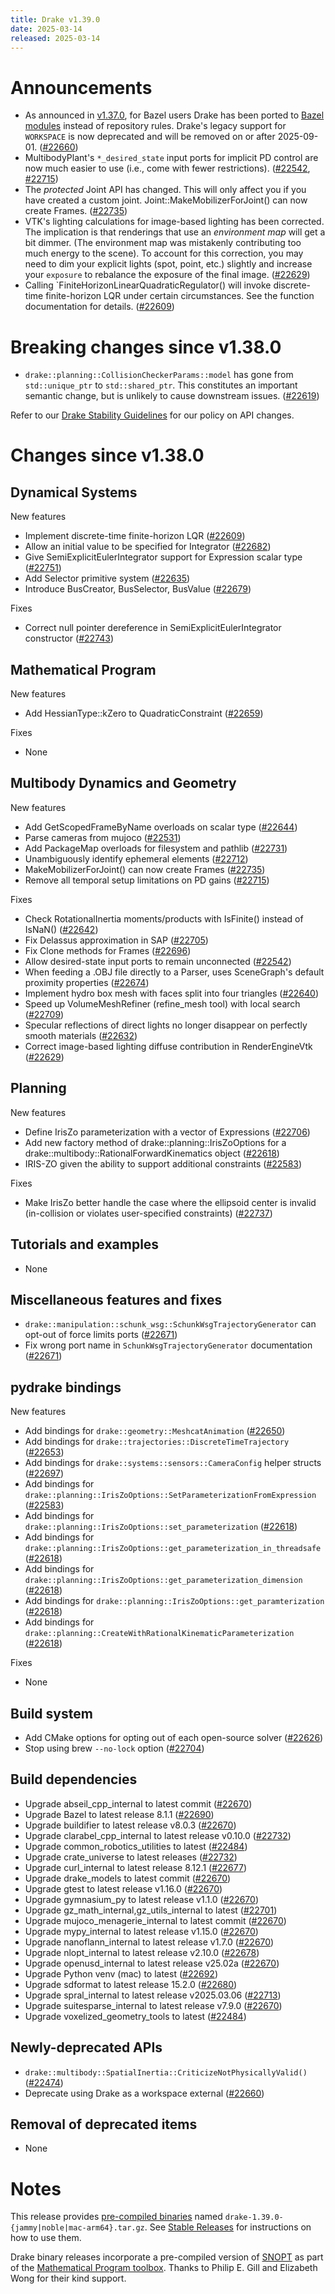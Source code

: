 ```yaml
---
title: Drake v1.39.0
date: 2025-03-14
released: 2025-03-14
---
```


# Announcements

* As announced in [v1.37.0](v1.37.0.html), for Bazel users Drake has been ported
  to [Bazel modules](https://bazel.build/external/module) instead of repository
  rules. Drake's legacy support for `WORKSPACE` is now deprecated and will be
  removed on or after 2025-09-01. ([#22660][_#22660])
* MultibodyPlant's `*_desired_state` input ports for implicit PD control are now
  much easier to use (i.e., come with fewer restrictions). ([#22542][_#22542],
  [#22715][_#22715])
* The *protected* Joint API has changed. This will only affect you if you have
  created a custom joint. Joint::MakeMobilizerForJoint() can now create Frames. ([#22735][_#22735])
* VTK's lighting calculations for image-based lighting has been corrected. The
  implication is that renderings that use an _environment map_ will get a bit
  dimmer. (The environment map was mistakenly contributing too much energy to
  the scene). To account for this correction, you may need to dim your explicit
  lights (spot, point, etc.) slightly and increase your `exposure` to rebalance
  the exposure of the final image. ([#22629][_#22629])
* Calling `FiniteHorizonLinearQuadraticRegulator() will invoke discrete-time
  finite-horizon LQR under certain circumstances. See the function documentation
  for details. ([#22609][_#22609])

# Breaking changes since v1.38.0

* `drake::planning::CollisionCheckerParams::model` has gone from `std::unique_ptr` to `std::shared_ptr`.
  This constitutes an important semantic change, but is unlikely to cause downstream issues. ([#22619][_#22619])


Refer to our [Drake Stability Guidelines](/stable.html) for our policy
on API changes.

# Changes since v1.38.0

## Dynamical Systems

<!-- <relnotes for systems go here> -->

New features

* Implement discrete-time finite-horizon LQR ([#22609][_#22609])
* Allow an initial value to be specified for Integrator ([#22682][_#22682])
* Give SemiExplicitEulerIntegrator support for Expression scalar type ([#22751][_#22751])
* Add Selector primitive system ([#22635][_#22635])
* Introduce BusCreator, BusSelector, BusValue ([#22679][_#22679])

Fixes

* Correct null pointer dereference in SemiExplicitEulerIntegrator constructor ([#22743][_#22743])

## Mathematical Program

<!-- <relnotes for solvers go here> -->

New features

* Add HessianType::kZero to QuadraticConstraint ([#22659][_#22659])

Fixes

* None

## Multibody Dynamics and Geometry

<!-- <relnotes for geometry,multibody go here> -->

New features

* Add GetScopedFrameByName overloads on scalar type ([#22644][_#22644])
* Parse cameras from mujoco ([#22531][_#22531])
* Add PackageMap overloads for filesystem and pathlib ([#22731][_#22731])
* Unambiguously identify ephemeral elements ([#22712][_#22712])
* MakeMobilizerForJoint() can now create Frames ([#22735][_#22735])
* Remove all temporal setup limitations on PD gains ([#22715][_#22715])

Fixes

* Check RotationalInertia moments/products with IsFinite() instead of IsNaN() ([#22642][_#22642])
* Fix Delassus approximation in SAP ([#22705][_#22705])
* Fix Clone methods for Frames ([#22696][_#22696])
* Allow desired-state input ports to remain unconnected ([#22542][_#22542])
* When feeding a .OBJ file directly to a Parser, uses SceneGraph's default proximity properties ([#22674][_#22674])
* Implement hydro box mesh with faces split into four triangles ([#22640][_#22640])
* Speed up VolumeMeshRefiner (refine_mesh tool) with local search ([#22709][_#22709])
* Specular reflections of direct lights no longer disappear on perfectly smooth materials ([#22632][_#22632])
* Correct image-based lighting diffuse contribution in RenderEngineVtk ([#22629][_#22629])

## Planning

<!-- <relnotes for planning go here> -->

New features

* Define IrisZo parameterization with a vector of Expressions ([#22706][_#22706])
* Add new factory method of drake::planning::IrisZoOptions for a drake::multibody::RationalForwardKinematics object ([#22618][_#22618])
* IRIS-ZO given the ability to support additional constraints ([#22583][_#22583])

Fixes

* Make IrisZo better handle the case where the ellipsoid center is invalid (in-collision or violates user-specified constraints) ([#22737][_#22737])

## Tutorials and examples

<!-- <relnotes for examples,tutorials go here> -->

* None

## Miscellaneous features and fixes

<!-- <relnotes for common,math,lcm,lcmtypes,manipulation,perception,visualization go here> -->

* `drake::manipulation::schunk_wsg::SchunkWsgTrajectoryGenerator` can opt-out of force limits ports ([#22671][_#22671])
* Fix wrong port name in `SchunkWsgTrajectoryGenerator` documentation  ([#22671][_#22671])

## pydrake bindings

<!-- <relnotes for bindings go here> -->

New features

* Add bindings for `drake::geometry::MeshcatAnimation` ([#22650][_#22650])
* Add bindings for `drake::trajectories::DiscreteTimeTrajectory` ([#22653][_#22653])
* Add bindings for `drake::systems::sensors::CameraConfig` helper structs ([#22697][_#22697])
* Add bindings for `drake::planning::IrisZoOptions::SetParameterizationFromExpression` ([#22583][_#22583])
* Add bindings for `drake::planning::IrisZoOptions::set_parameterization` ([#22618][_#22618])
* Add bindings for `drake::planning::IrisZoOptions::get_parameterization_in_threadsafe` ([#22618][_#22618])
* Add bindings for `drake::planning::IrisZoOptions::get_parameterization_dimension` ([#22618][_#22618])
* Add bindings for `drake::planning::IrisZoOptions::get_paramterization` ([#22618][_#22618])
* Add bindings for `drake::planning::CreateWithRationalKinematicParameterization` ([#22618][_#22618])

Fixes

* None

## Build system

<!-- <relnotes for cmake,doc,setup,third_party,tools go here> -->

* Add CMake options for opting out of each open-source solver ([#22626][_#22626])
* Stop using brew `--no-lock` option ([#22704][_#22704])

## Build dependencies

<!-- <relnotes for workspace go here> -->

* Upgrade abseil_cpp_internal to latest commit ([#22670][_#22670])
* Upgrade Bazel to latest release 8.1.1 ([#22690][_#22690])
* Upgrade buildifier to latest release v8.0.3 ([#22670][_#22670])
* Upgrade clarabel_cpp_internal to latest release v0.10.0 ([#22732][_#22732])
* Upgrade common_robotics_utilities to latest ([#22484][_#22484])
* Upgrade crate_universe to latest releases ([#22732][_#22732])
* Upgrade curl_internal to latest release 8.12.1 ([#22677][_#22677])
* Upgrade drake_models to latest commit ([#22670][_#22670])
* Upgrade gtest to latest release v1.16.0 ([#22670][_#22670])
* Upgrade gymnasium_py to latest release v1.1.0 ([#22670][_#22670])
* Upgrade gz_math_internal,gz_utils_internal to latest ([#22701][_#22701])
* Upgrade mujoco_menagerie_internal to latest commit ([#22670][_#22670])
* Upgrade mypy_internal to latest release v1.15.0 ([#22670][_#22670])
* Upgrade nanoflann_internal to latest release v1.7.0 ([#22670][_#22670])
* Upgrade nlopt_internal to latest release v2.10.0 ([#22678][_#22678])
* Upgrade openusd_internal to latest release v25.02a ([#22670][_#22670])
* Upgrade Python venv (mac) to latest ([#22692][_#22692])
* Upgrade sdformat to latest release 15.2.0 ([#22680][_#22680])
* Upgrade spral_internal to latest release v2025.03.06 ([#22713][_#22713])
* Upgrade suitesparse_internal to latest release v7.9.0 ([#22670][_#22670])
* Upgrade voxelized_geometry_tools to latest ([#22484][_#22484])

## Newly-deprecated APIs


* `drake::multibody::SpatialInertia::CriticizeNotPhysicallyValid()` ([#22474][_#22474])
* Deprecate using Drake as a workspace external ([#22660][_#22660])

## Removal of deprecated items

* None

# Notes


This release provides [pre-compiled binaries](https://github.com/RobotLocomotion/drake/releases/tag/v1.39.0) named
``drake-1.39.0-{jammy|noble|mac-arm64}.tar.gz``. See [Stable Releases](/from_binary.html#stable-releases) for instructions on how to use them.

Drake binary releases incorporate a pre-compiled version of [SNOPT](https://ccom.ucsd.edu/~optimizers/solvers/snopt/) as part of the
[Mathematical Program toolbox](https://drake.mit.edu/doxygen_cxx/group__solvers.html). Thanks to
Philip E. Gill and Elizabeth Wong for their kind support.

<!-- <begin issue links> -->
[_#22474]: https://github.com/RobotLocomotion/drake/pull/22474
[_#22484]: https://github.com/RobotLocomotion/drake/pull/22484
[_#22531]: https://github.com/RobotLocomotion/drake/pull/22531
[_#22542]: https://github.com/RobotLocomotion/drake/pull/22542
[_#22583]: https://github.com/RobotLocomotion/drake/pull/22583
[_#22609]: https://github.com/RobotLocomotion/drake/pull/22609
[_#22618]: https://github.com/RobotLocomotion/drake/pull/22618
[_#22619]: https://github.com/RobotLocomotion/drake/pull/22619
[_#22626]: https://github.com/RobotLocomotion/drake/pull/22626
[_#22629]: https://github.com/RobotLocomotion/drake/pull/22629
[_#22632]: https://github.com/RobotLocomotion/drake/pull/22632
[_#22635]: https://github.com/RobotLocomotion/drake/pull/22635
[_#22640]: https://github.com/RobotLocomotion/drake/pull/22640
[_#22642]: https://github.com/RobotLocomotion/drake/pull/22642
[_#22644]: https://github.com/RobotLocomotion/drake/pull/22644
[_#22650]: https://github.com/RobotLocomotion/drake/pull/22650
[_#22653]: https://github.com/RobotLocomotion/drake/pull/22653
[_#22659]: https://github.com/RobotLocomotion/drake/pull/22659
[_#22660]: https://github.com/RobotLocomotion/drake/pull/22660
[_#22670]: https://github.com/RobotLocomotion/drake/pull/22670
[_#22671]: https://github.com/RobotLocomotion/drake/pull/22671
[_#22674]: https://github.com/RobotLocomotion/drake/pull/22674
[_#22677]: https://github.com/RobotLocomotion/drake/pull/22677
[_#22678]: https://github.com/RobotLocomotion/drake/pull/22678
[_#22679]: https://github.com/RobotLocomotion/drake/pull/22679
[_#22680]: https://github.com/RobotLocomotion/drake/pull/22680
[_#22682]: https://github.com/RobotLocomotion/drake/pull/22682
[_#22690]: https://github.com/RobotLocomotion/drake/pull/22690
[_#22692]: https://github.com/RobotLocomotion/drake/pull/22692
[_#22696]: https://github.com/RobotLocomotion/drake/pull/22696
[_#22697]: https://github.com/RobotLocomotion/drake/pull/22697
[_#22701]: https://github.com/RobotLocomotion/drake/pull/22701
[_#22704]: https://github.com/RobotLocomotion/drake/pull/22704
[_#22705]: https://github.com/RobotLocomotion/drake/pull/22705
[_#22706]: https://github.com/RobotLocomotion/drake/pull/22706
[_#22709]: https://github.com/RobotLocomotion/drake/pull/22709
[_#22712]: https://github.com/RobotLocomotion/drake/pull/22712
[_#22713]: https://github.com/RobotLocomotion/drake/pull/22713
[_#22715]: https://github.com/RobotLocomotion/drake/pull/22715
[_#22731]: https://github.com/RobotLocomotion/drake/pull/22731
[_#22732]: https://github.com/RobotLocomotion/drake/pull/22732
[_#22735]: https://github.com/RobotLocomotion/drake/pull/22735
[_#22737]: https://github.com/RobotLocomotion/drake/pull/22737
[_#22743]: https://github.com/RobotLocomotion/drake/pull/22743
[_#22751]: https://github.com/RobotLocomotion/drake/pull/22751
<!-- <end issue links> -->

<!--
  Current oldest_commit 04b6955f0df9f4ab0dd02728776fcd06eee8fd87 (exclusive).
  Current newest_commit 0596a5eb8717b677c573118bc5e2558c1f1f07ba (inclusive).
-->
